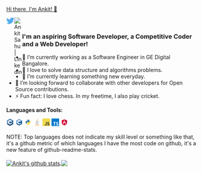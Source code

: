 ### 
<a href="(https://personal.utdallas.edu/~axs210226/)" target="_blank">Hi there, I'm Ankit! 👋</a>
<!-- Hi there, I'm [Ankit!](https://personal.utdallas.edu/~axs210226/)) 👋 -->

<a href="https://twitter.com/imAsahu">
  <img align="left" alt="Ankit Sahu | Twitter" width="21px" src="https://raw.githubusercontent.com/sahuankit010/sahuankit010/master/assets/twitter.svg" />
</a>
<a href="https://www.linkedin.com/in/humbleguy/">
  <img align="left" alt="Ankit Sahu | Linkedin" width="21px" src="https://raw.githubusercontent.com/sahuankit010/sahuankit010/master/assets/linkedin.svg" />
</a>
<br />
<!--
**sahuankit010/sahuankit010** is a ✨ _special_ ✨ repository because its `README.md` (this file) appears on your GitHub profile.
Here are some ideas to get you started:
- 🔭 I’m currently working on ...
- 🌱 I’m currently learning ...
- 👯 I’m looking to collaborate on ...
- 🤔 I’m looking for help with ...
- 💬 Ask me about ...
- 📫 How to reach me: ...
- 😄 Pronouns: ...
- ⚡ Fun fact: ...
-->

### I'm an aspiring Software Developer, a Competitive Coder and a Web Developer!

- 🔭 I’m currently working as a Software Engineer in GE Digital Bangalore.
- 🔭 I love to solve data structure and algorithms problems.
- 🌱 I’m currently learning something new everyday.
- 👯 I’m looking forward to collaborate with other developers for Open Source contributions.
- ⚡ Fun fact: I love chess. In my freetime, I also play cricket.
  <br />

**Languages and Tools:**

<span>
    <code><img height="20" src="https://raw.githubusercontent.com/github/explore/80688e429a7d4ef2fca1e82350fe8e3517d3494d/topics/cpp/cpp.png"></code>
    <code><img height="20" src="https://raw.githubusercontent.com/github/explore/80688e429a7d4ef2fca1e82350fe8e3517d3494d/topics/c/c.png"></code>    
    <code><img height="20" src="https://raw.githubusercontent.com/github/explore/80688e429a7d4ef2fca1e82350fe8e3517d3494d/topics/python/python.png"></code>
    <code><img height="20" src="https://raw.githubusercontent.com/github/explore/80688e429a7d4ef2fca1e82350fe8e3517d3494d/topics/java/java.png"></code>  
    <code><img height="20" src="https://raw.githubusercontent.com/github/explore/80688e429a7d4ef2fca1e82350fe8e3517d3494d/topics/javascript/javascript.png"></code>
    <code><img height="20" src="https://raw.githubusercontent.com/github/explore/80688e429a7d4ef2fca1e82350fe8e3517d3494d/topics/typescript/typescript.png"></code>
    <code><img height="20" src="https://raw.githubusercontent.com/github/explore/5c058a388828bb5fde0bcafd4bc867b5bb3f26f3/topics/angular/angular.png"></code>
</span>
<br />
<br />
NOTE: Top languages does not indicate my skill level or something like that, it's a github metric of which languages I have the most code on github, it's a new feature of github-readme-stats.
<br/>
<br />
<a href="https://github.com/anuraghazra/github-readme-stats">
  <img align="center" src="https://github-readme-stats.vercel.app/api?username=sahuankit010&show_icons=true&include_all_commits=true&theme=radical" alt="Ankit's github stats" />
</a>
<a href="https://github.com/anuraghazra/github-readme-stats">
  <img align="center" src="https://github-readme-stats.vercel.app/api/top-langs/?username=sahuankit010&layout=compact&theme=radical" />
</a>
